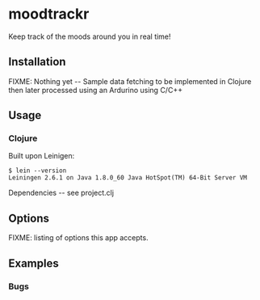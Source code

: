# moodtrackr

Keep track of the moods around you in real time!

## Installation

FIXME:
Nothing yet -- Sample data fetching to be implemented in Clojure then later processed using an Ardurino using C/C++

## Usage

### Clojure ###
Built upon Leinigen:

	$ lein --version
	Leiningen 2.6.1 on Java 1.8.0_60 Java HotSpot(TM) 64-Bit Server VM
	
Dependencies -- see project.clj

## Options ##

FIXME: listing of options this app accepts.

## Examples


### Bugs

